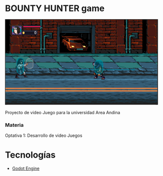 # BOUNTY HUNTER game

![](./assets/screenshot.png)

Proyecto de video Juego para la universidad Area Andina

### Materia

Optativa 1: Desarrollo de video Juegos

# Tecnologías

* [Godot Engine](https://godotengine.org/)